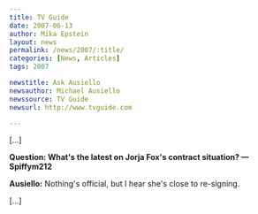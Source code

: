 ```yaml
---
title: TV Guide 
date: 2007-06-13
author: Mika Epstein
layout: news
permalink: /news/2007/:title/
categories: [News, Articles]
tags: 2007

newstitle: Ask Ausiello
newsauthor: Michael Ausiello
newssource: TV Guide 
newsurl: http://www.tvguide.com

---
```


[...]

**Question: What's the latest on Jorja Fox's contract situation? &#8212; Spiffym212**

**Ausiello:** Nothing's official, but I hear she's close to re-signing. 

[...]